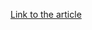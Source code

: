 [Link to the article](https://thehackernews.com/2025/01/researchers-uncover-major-security-flaw.html)
